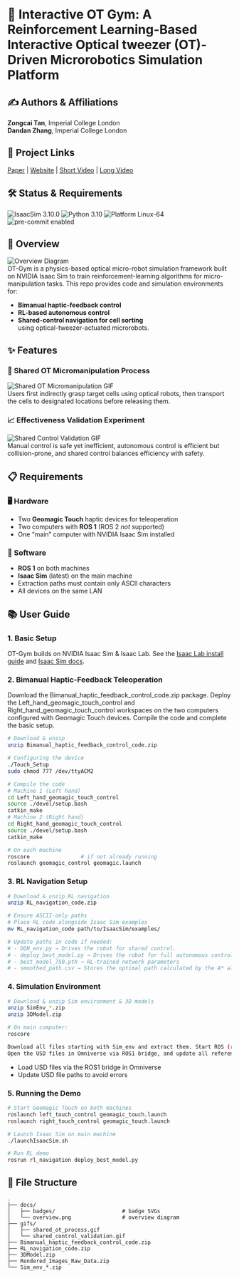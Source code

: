 # 📝 Interactive OT Gym: A Reinforcement Learning-Based Interactive Optical tweezer (OT)-Driven Microrobotics Simulation Platform

## ✍️ Authors & Affiliations  
**Zongcai Tan**, Imperial College London  
**Dandan Zhang**, Imperial College London  

## 🔗 Project Links  
[Paper](https://your-paper-link.example.com) | [Website]([https://arxiv.org/abs/XXXX.XXXXX](https://sites.google.com/view/otgym)) | [Short Video](https://youtu.be/your-short-video) | [Long Video](https://youtu.be/your-long-video)

## 🛠️ Status & Requirements  
![IsaacSim 3.10.0](https://img.shields.io/badge/IsaacSim-4.1.0-lightgrey) ![Python 3.10](https://img.shields.io/badge/Python-3.10-blue) ![Platform Linux-64](https://img.shields.io/badge/Platform-Linux--64-brightgreen) ![pre-commit enabled](https://img.shields.io/badge/pre--commit-enabled-green)


## 📖 Overview  
![Overview Diagram](docs/overview.png)  
OT-Gym is a physics-based optical micro-robot simulation framework built on NVIDIA Isaac Sim to train reinforcement-learning algorithms for micro-manipulation tasks. This repo provides code and simulation environments for:  
- **Bimanual haptic-feedback control**  
- **RL-based autonomous control**  
- **Shared-control navigation for cell sorting**  
using optical-tweezer-actuated microrobots.  

## ✨ Features  

### 🤖 Shared OT Micromanipulation Process  
![Shared OT Micromanipulation GIF](gifs/shared_ot_process.gif)  
Users first indirectly grasp target cells using optical robots, then transport the cells to designated locations before releasing them.  

### 📈 Effectiveness Validation Experiment  
![Shared Control Validation GIF](gifs/shared_control_validation.gif)  
Manual control is safe yet inefficient, autonomous control is efficient but collision-prone, and shared control balances efficiency with safety.  

## 📋 Requirements  

### 🖥️ Hardware  
- Two **Geomagic Touch** haptic devices for teleoperation  
- Two computers with **ROS 1** (ROS 2 _not_ supported)  
- One “main” computer with NVIDIA Isaac Sim installed  

### 💾 Software  
- **ROS 1** on both machines  
- **Isaac Sim** (latest) on the main machine  
- Extraction paths must contain only ASCII characters  
- All devices on the same LAN  

## 📚 User Guide  

### 1. Basic Setup  
OT-Gym builds on NVIDIA Isaac Sim & Isaac Lab. See the [Isaac Lab install guide](https://docs.omniverse.nvidia.com/isaac/lab/latest/install.html) and [Isaac Sim docs](https://docs.omniverse.nvidia.com/isaac/reactivesim/latest/install.html).  

### 2. Bimanual Haptic-Feedback Teleoperation 
Download the Bimanual_haptic_feedback_control_code.zip package. Deploy the Left_hand_geomagic_touch_control and Right_hand_geomagic_touch_control workspaces on the two computers configured with Geomagic Touch devices. Compile the code and complete the basic setup.
```bash
# Download & unzip
unzip Bimanual_haptic_feedback_control_code.zip

# Configuring the device
./Touch_Setup
sudo chmod 777 /dev/ttyACM2

# Compile the code
# Machine 1 (Left hand)
cd Left_hand_geomagic_touch_control
source ./devel/setup.bash
catkin_make
# Machine 2 (Right hand)
cd Right_hand_geomagic_touch_control
source ./devel/setup.bash
catkin_make

# On each machine
roscore                # if not already running
roslaunch geomagic_control geomagic.launch
```

### 3. RL Navigation Setup  
```bash
# Download & unzip RL navigation
unzip RL_navigation_code.zip

# Ensure ASCII-only paths
# Place RL code alongside Isaac Sim examples
mv RL_navigation_code path/to/IsaacSim/examples/

# Update paths in code if needed:
# - DQN_env.py → Drives the robot for shared control.
# - deploy_best_model.py → Drives the robot for full autonomous control (RL).
# - best_model_750.pth → RL-trained network parameters
# - smoothed_path.csv → Stores the optimal path calculated by the A* algorithm.
```

### 4. Simulation Environment  
```bash
# Download & unzip Sim environment & 3D models
unzip SimEnv_*.zip
unzip 3DModel.zip

# On main computer:
roscore

Download all files starting with Sim_env and extract them. Start ROS (roscore) on the laptop.
Open the USD files in Omniverse via ROS1 bridge, and update all referenced USD file paths to avoid errors.
```  
- Load USD files via the ROS1 bridge in Omniverse  
- Update USD file paths to avoid errors  

### 5. Running the Demo  
```bash
# Start Geomagic Touch on both machines
roslaunch left_touch_control geomagic_touch.launch
roslaunch right_touch_control geomagic_touch.launch

# Launch Isaac Sim on main machine
./launchIsaacSim.sh

# Run RL demo
rosrun rl_navigation deploy_best_model.py
```

## 📂 File Structure  
```plaintext
.
├── docs/
│   ├── badges/                     # badge SVGs
│   └── overview.png                # overview diagram
├── gifs/
│   ├── shared_ot_process.gif
│   └── shared_control_validation.gif
├── Bimanual_haptic_feedback_control_code.zip
├── RL_navigation_code.zip
├── 3DModel.zip
├── Rendered_Images_Raw_Data.zip
└── Sim_env_*.zip
```
